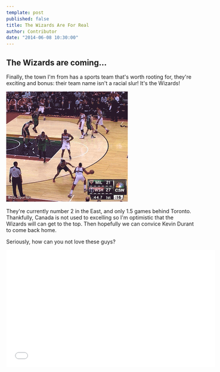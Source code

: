 ```yaml
---
template: post
published: false
title: The Wizards Are For Real
author: Contributor
date: "2014-06-08 10:30:00"
---
```


## The Wizards are coming...

Finally, the town I'm from has a sports team that's worth rooting for, they're exciting and bonus: their team name isn't a racial slur! It's the Wizards!

![John Wall shakes Jennings](/posts/ib09CxXGau9IlJ.gif)

They're currently number 2 in the East, and only 1.5 games behind Toronto. Thankfully, Canada is not used to excelling so I'm optimistic that the Wizards will can get to the top. Then hopefully we can convice Kevin Durant to come back home. 

Seriously, how can you not love these guys?

<iframe width="560" height="315" src="//www.youtube.com/embed/Yh73xfvDgKA?rel=0" frameborder="0" allowfullscreen></iframe>